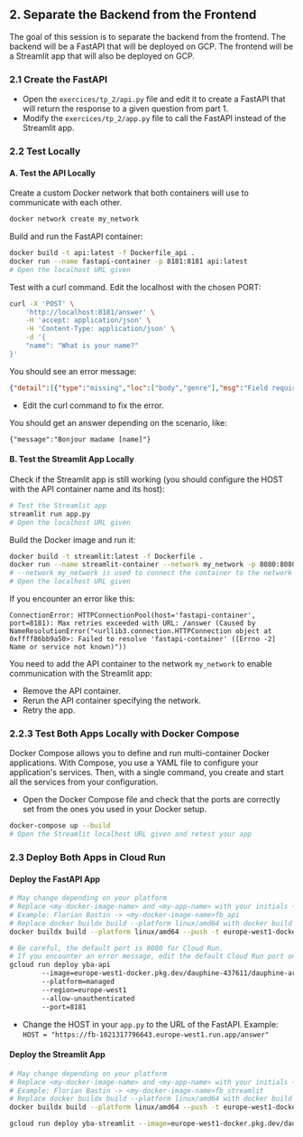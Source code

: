 
## 2. Separate the Backend from the Frontend

The goal of this session is to separate the backend from the frontend. The backend will be a FastAPI that will be deployed on GCP. The frontend will be a Streamlit app that will also be deployed on GCP.

### 2.1 Create the FastAPI

- Open the `exercices/tp_2/api.py` file and edit it to create a FastAPI that will return the response to a given question from part 1.
- Modify the `exercices/tp_2/app.py` file to call the FastAPI instead of the Streamlit app.

### 2.2 Test Locally

#### A. Test the API Locally

Create a custom Docker network that both containers will use to communicate with each other.
```bash
docker network create my_network
```

Build and run the FastAPI container:
```bash
docker build -t api:latest -f Dockerfile_api .
docker run --name fastapi-container -p 8181:8181 api:latest
# Open the localhost URL given
```

Test with a curl command. Edit the localhost with the chosen PORT:
```bash
curl -X 'POST' \
    'http://localhost:8181/answer' \
    -H 'accept: application/json' \
    -H 'Content-Type: application/json' \
    -d '{
    "name": "What is your name?"
}'
```

You should see an error message:
```json
{"detail":[{"type":"missing","loc":["body","genre"],"msg":"Field required","input":{"name":"What is your name?"}},{"type":"missing","loc":["body","language"],"msg":"Field required","input":{"name":"What is your name?"}}]}
```

- Edit the curl command to fix the error.

You should get an answer depending on the scenario, like:
```
{"message":"Bonjour madame [name]"}
```

#### B. Test the Streamlit App Locally

Check if the Streamlit app is still working (you should configure the HOST with the API container name and its host):
```bash
# Test the Streamlit app
streamlit run app.py
# Open the localhost URL given
```

Build the Docker image and run it:
```bash
docker build -t streamlit:latest -f Dockerfile .
docker run --name streamlit-container --network my_network -p 8080:8080 streamlit:latest
# --network my_network is used to connect the container to the network created
# Open the localhost URL given
```

If you encounter an error like this:
```
ConnectionError: HTTPConnectionPool(host='fastapi-container', port=8181): Max retries exceeded with URL: /answer (Caused by NameResolutionError("<urllib3.connection.HTTPConnection object at 0xffff86bb9a50>: Failed to resolve 'fastapi-container' ([Errno -2] Name or service not known)"))
```

You need to add the API container to the network `my_network` to enable communication with the Streamlit app:
- Remove the API container.
- Rerun the API container specifying the network.
- Retry the app.

### 2.2.3 Test Both Apps Locally with Docker Compose

Docker Compose allows you to define and run multi-container Docker applications. With Compose, you use a YAML file to configure your application's services. Then, with a single command, you create and start all the services from your configuration.

- Open the Docker Compose file and check that the ports are correctly set from the ones you used in your Docker setup.

```bash
docker-compose up --build
# Open the Streamlit localhost URL given and retest your app
```

### 2.3 Deploy Both Apps in Cloud Run

#### Deploy the FastAPI App

```bash
# May change depending on your platform
# Replace <my-docker-image-name> and <my-app-name> with your initials + _api
# Example: Florian Bastin -> <my-docker-image-name>fb_api
# Replace docker buildx build --platform linux/amd64 with docker build -t if it does not work
docker buildx build --platform linux/amd64 --push -t europe-west1-docker.pkg.dev/dauphine-437611/dauphine-ar/yba-api:latest -f Dockerfile_api .

# Be careful, the default port is 8080 for Cloud Run.
# If you encounter an error message, edit the default Cloud Run port on the interface or in the command line
gcloud run deploy yba-api 
        --image=europe-west1-docker.pkg.dev/dauphine-437611/dauphine-ar/yba-api:latest 
        --platform=managed 
        --region=europe-west1 
        --allow-unauthenticated 
        --port=8181
```

- Change the HOST in your `app.py` to the URL of the FastAPI.
Example: `HOST = "https://fb-1021317796643.europe-west1.run.app/answer"`

#### Deploy the Streamlit App

```bash
# May change depending on your platform
# Replace <my-docker-image-name> and <my-app-name> with your initials + _streamlit
# Example: Florian Bastin -> <my-docker-image-name>fb_streamlit
# Replace docker buildx build --platform linux/amd64 with docker build -t if it does not work
docker buildx build --platform linux/amd64 --push -t europe-west1-docker.pkg.dev/dauphine-437611/dauphine-ar/yba-streamlit:latest -f Dockerfile .

gcloud run deploy yba-streamlit --image=europe-west1-docker.pkg.dev/dauphine-437611/dauphine-ar/yba-streamlit:latest  --platform=managed --region=europe-west1 --allow-unauthenticated
```
